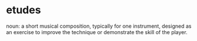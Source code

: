 # etudes
noun: a short musical composition, typically for one instrument, designed as an exercise to improve the technique or demonstrate the skill of the player.
